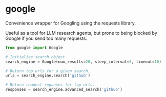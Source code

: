 # google

Convenience wrapper for Googling using the requests library.

Useful as a tool for LLM research agents, but prone to being blocked by Google if you send too many requests.


```python
from google import Google

# Initialize search object.
search_engine = Google(num_results=20, sleep_interval=5, timeout=10)

# Return top urls for a given search.
urls = search_engine.search('github')

# Return request reponses for top urls.
responses = search_engine.advanced_search('github')

```
